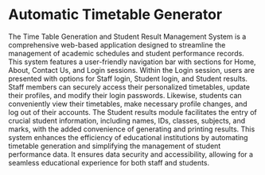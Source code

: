 # Automatic Timetable Generator
The Time Table Generation and Student Result Management System is a comprehensive web-based application designed to streamline the management of academic schedules and student performance records. This system features a user-friendly navigation bar with sections for Home, About, Contact Us, and Login sessions. Within the Login session, users are presented with options for Staff login, Student login, and Student results.
Staff members can securely access their personalized timetables, update their profiles, and modify their login passwords. Likewise, students can conveniently view their timetables, make necessary profile changes, and log out of their accounts. The Student results module facilitates the entry of crucial student information, including names, IDs, classes, subjects, and marks, with the added convenience of generating and printing results.
This system enhances the efficiency of educational institutions by automating timetable generation and simplifying the management of student performance data. It ensures data security and accessibility, allowing for a seamless educational experience for both staff and students.
